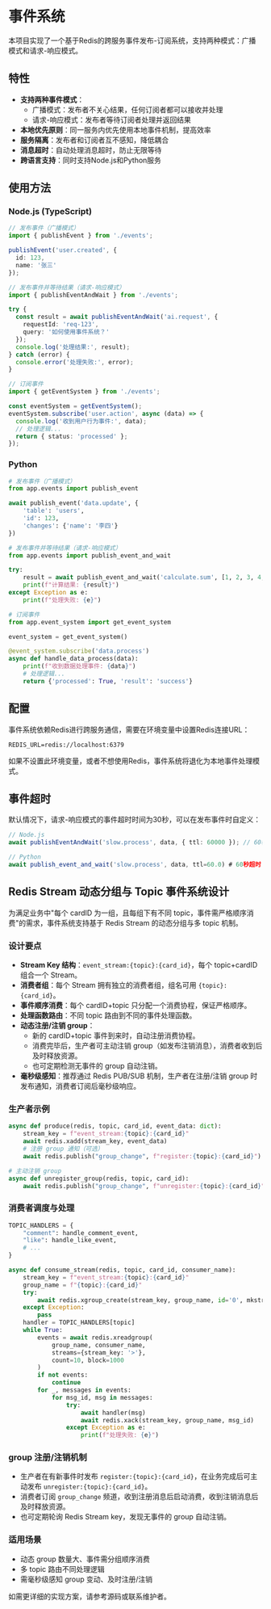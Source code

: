 # 事件系统

本项目实现了一个基于Redis的跨服务事件发布-订阅系统，支持两种模式：广播模式和请求-响应模式。

## 特性

- **支持两种事件模式**：
  - 广播模式：发布者不关心结果，任何订阅者都可以接收并处理
  - 请求-响应模式：发布者等待订阅者处理并返回结果
- **本地优先原则**：同一服务内优先使用本地事件机制，提高效率
- **服务隔离**：发布者和订阅者互不感知，降低耦合
- **消息超时**：自动处理消息超时，防止无限等待
- **跨语言支持**：同时支持Node.js和Python服务

## 使用方法

### Node.js (TypeScript)

```typescript
// 发布事件（广播模式）
import { publishEvent } from './events';

publishEvent('user.created', { 
  id: 123, 
  name: '张三' 
});

// 发布事件并等待结果（请求-响应模式）
import { publishEventAndWait } from './events';

try {
  const result = await publishEventAndWait('ai.request', {
    requestId: 'req-123',
    query: '如何使用事件系统？'
  });
  console.log('处理结果:', result);
} catch (error) {
  console.error('处理失败:', error);
}

// 订阅事件
import { getEventSystem } from './events';

const eventSystem = getEventSystem();
eventSystem.subscribe('user.action', async (data) => {
  console.log('收到用户行为事件:', data);
  // 处理逻辑...
  return { status: 'processed' };
});
```

### Python

```python
# 发布事件（广播模式）
from app.events import publish_event

await publish_event('data.update', {
    'table': 'users',
    'id': 123,
    'changes': {'name': '李四'}
})

# 发布事件并等待结果（请求-响应模式）
from app.events import publish_event_and_wait

try:
    result = await publish_event_and_wait('calculate.sum', [1, 2, 3, 4, 5])
    print(f"计算结果: {result}")
except Exception as e:
    print(f"处理失败: {e}")

# 订阅事件
from app.event_system import get_event_system

event_system = get_event_system()

@event_system.subscribe('data.process')
async def handle_data_process(data):
    print(f"收到数据处理事件: {data}")
    # 处理逻辑...
    return {'processed': True, 'result': 'success'}
```

## 配置

事件系统依赖Redis进行跨服务通信，需要在环境变量中设置Redis连接URL：

```
REDIS_URL=redis://localhost:6379
```

如果不设置此环境变量，或者不想使用Redis，事件系统将退化为本地事件处理模式。

## 事件超时

默认情况下，请求-响应模式的事件超时时间为30秒，可以在发布事件时自定义：

```typescript
// Node.js
await publishEventAndWait('slow.process', data, { ttl: 60000 }); // 60秒超时

// Python
await publish_event_and_wait('slow.process', data, ttl=60.0) # 60秒超时
```

## Redis Stream 动态分组与 Topic 事件系统设计

为满足业务中"每个 cardID 为一组，且每组下有不同 topic，事件需严格顺序消费"的需求，事件系统支持基于 Redis Stream 的动态分组与多 topic 机制。

### 设计要点

- **Stream Key 结构**：`event_stream:{topic}:{card_id}`，每个 topic+cardID 组合一个 Stream。
- **消费者组**：每个 Stream 拥有独立的消费者组，组名可用 `{topic}:{card_id}`。
- **事件顺序消费**：每个 cardID+topic 只分配一个消费协程，保证严格顺序。
- **处理函数路由**：不同 topic 路由到不同的事件处理函数。
- **动态注册/注销 group**：
  - 新的 cardID+topic 事件到来时，自动注册消费协程。
  - 消费完毕后，生产者可主动注销 group（如发布注销消息），消费者收到后及时释放资源。
  - 也可定期检测无事件的 group 自动注销。
- **毫秒级感知**：推荐通过 Redis PUB/SUB 机制，生产者在注册/注销 group 时发布通知，消费者订阅后毫秒级响应。

### 生产者示例

```python
async def produce(redis, topic, card_id, event_data: dict):
    stream_key = f"event_stream:{topic}:{card_id}"
    await redis.xadd(stream_key, event_data)
    # 注册 group 通知（可选）
    await redis.publish("group_change", f"register:{topic}:{card_id}")

# 主动注销 group
async def unregister_group(redis, topic, card_id):
    await redis.publish("group_change", f"unregister:{topic}:{card_id}")
```

### 消费者调度与处理

```python
TOPIC_HANDLERS = {
    "comment": handle_comment_event,
    "like": handle_like_event,
    # ...
}

async def consume_stream(redis, topic, card_id, consumer_name):
    stream_key = f"event_stream:{topic}:{card_id}"
    group_name = f"{topic}:{card_id}"
    try:
        await redis.xgroup_create(stream_key, group_name, id='0', mkstream=True)
    except Exception:
        pass
    handler = TOPIC_HANDLERS[topic]
    while True:
        events = await redis.xreadgroup(
            group_name, consumer_name,
            streams={stream_key: '>'},
            count=10, block=1000
        )
        if not events:
            continue
        for _, messages in events:
            for msg_id, msg in messages:
                try:
                    await handler(msg)
                    await redis.xack(stream_key, group_name, msg_id)
                except Exception as e:
                    print(f"处理失败: {e}")
```

### group 注册/注销机制

- 生产者在有新事件时发布 `register:{topic}:{card_id}`，在业务完成后可主动发布 `unregister:{topic}:{card_id}`。
- 消费者订阅 `group_change` 频道，收到注册消息后启动消费，收到注销消息后及时释放资源。
- 也可定期轮询 Redis Stream key，发现无事件的 group 自动注销。

### 适用场景

- 动态 group 数量大、事件需分组顺序消费
- 多 topic 路由不同处理逻辑
- 需毫秒级感知 group 变动、及时注册/注销

如需更详细的实现方案，请参考源码或联系维护者。
